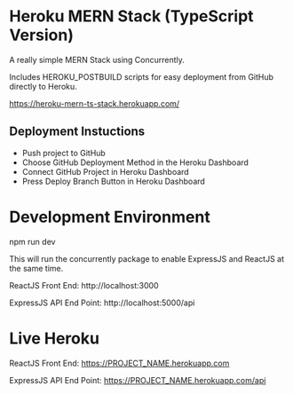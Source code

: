 # Heroku MERN Stack (TypeScript Version)

A really simple MERN Stack using Concurrently.

Includes HEROKU_POSTBUILD scripts for easy deployment from GitHub directly to Heroku.

https://heroku-mern-ts-stack.herokuapp.com/

## Deployment Instuctions

- Push project to GitHub
- Choose GitHub Deployment Method in the Heroku Dashboard
- Connect GitHub Project in Heroku Dashboard
- Press Deploy Branch Button in Heroku Dashboard

# Development Environment

npm run dev

This will run the concurrently package to enable ExpressJS and ReactJS at the same time.

ReactJS Front End: http://localhost:3000

ExpressJS API End Point: http://localhost:5000/api

# Live Heroku

ReactJS Front End: https://PROJECT_NAME.herokuapp.com

ExpressJS API End Point: https://PROJECT_NAME.herokuapp.com/api
